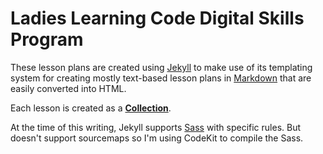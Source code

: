 # Ladies Learning Code Digital Skills Program

These lesson plans are created using [Jekyll](http://jekyllrb.com/) to make use of its templating system for creating mostly text-based lesson plans in [Markdown](http://daringfireball.net/projects/markdown/) that are easily converted into HTML.

Each lesson is created as a **[Collection](http://jekyllrb.com/docs/collections/)**.

At the time of this writing, Jekyll supports [Sass](http://jekyllrb.com/docs/assets/) with specific rules.  But doesn't support sourcemaps so I'm using CodeKit to compile the Sass.
